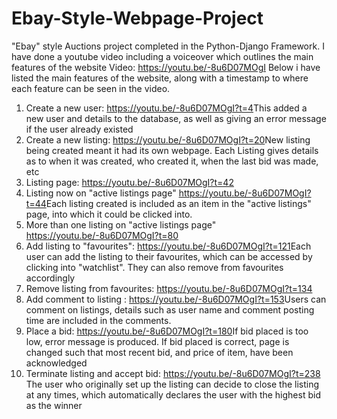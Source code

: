 # Ebay-Style-Webpage-Project
"Ebay" style Auctions project completed in the Python-Django Framework. I have done a youtube video including a voiceover which outlines the main features of the website
Video: https://youtu.be/-8u6D07MOgI 
Below i have listed the main features of the website, along with a timestamp to where each feature can be seen in the video.

1. Create a new user: https://youtu.be/-8u6D07MOgI?t=4​
  This added a new user and details to the database, as well as giving an error message if the user already existed
2. Create a new  listing: https://youtu.be/-8u6D07MOgI?t=20​
  New listing being created meant it had its own webpage. Each Listing gives details as to when it was created, who created it, when the last bid was made, etc
3. Listing page: https://youtu.be/-8u6D07MOgI?t=42​
4. Listing now on "active listings page" https://youtu.be/-8u6D07MOgI?t=44​
  Each listing created is included as an item in the "active listings" page, into which it could be clicked into.
5. More than one listing on "active listings page" https://youtu.be/-8u6D07MOgI?t=80​
6. Add listing to "favourites": https://youtu.be/-8u6D07MOgI?t=121​
  Each user can add the listing to their favourites, which can be accessed by clicking into "watchlist". They can also remove from favourites accordingly
7. Remove listing from favourites: https://youtu.be/-8u6D07MOgI?t=134​
8. Add comment to listing : https://youtu.be/-8u6D07MOgI?t=153​
  Users can comment on listings, details such as user name and comment posting time are included in the comments.
9. Place a bid: https://youtu.be/-8u6D07MOgI?t=180​
  If bid placed is too low, error message is produced. If bid placed is correct, page is changed such that most recent bid, and price of item, have been acknowledged
10. Terminate listing and accept bid: https://youtu.be/-8u6D07MOgI?t=238
  The user who originally set up the listing can decide to close the listing at any times, which automatically declares the user with the highest bid as the winner
